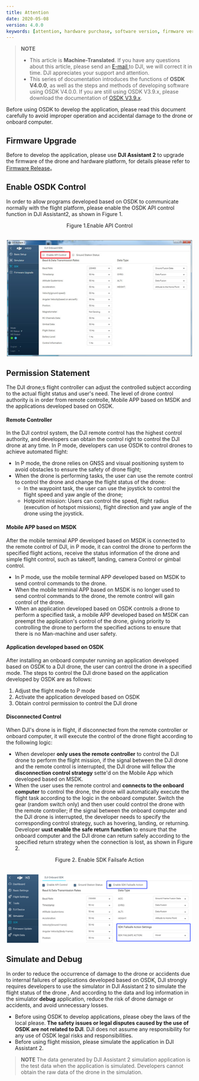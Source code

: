 ```yaml
---
title: Attention
date: 2020-05-08
version: 4.0.0
keywords: [attention, hardware purchase, software version, firmware version]
---
```

> **NOTE** 
> * This article is **Machine-Translated**. If you have any questions about this article, please send an <a href="mailto:dev@dji.com">E-mail </a>to DJI, we will correct it in time. DJI appreciates your support and attention.
> * This series of documentation introduces the functions of **OSDK V4.0.0**, as well as the steps and methods of developing software using OSDK V4.0.0. If you are still using OSDK V3.9.x, please download the documentation of [OSDK V3.9.x](https://terra-1-g.djicdn.com/71a7d383e71a4fb8887a310eb746b47f/osdk/OSDK-3.9.0.zip).

Before using OSDK to develop the application, please read this document carefully to avoid improper operation and accidental damage to the drone or onboard computer.

## Firmware Upgrade 
Before to develop the application, please use **DJI Assistant 2** to upgrade the firmware of the drone and hardware platform, for details please refer to [Firmware Release](../appendix/firmware.html)。

## Enable OSDK Control
In order to allow programs developed based on OSDK to communicate normally with the flight platform, please enable the OSDK API control function in DJI Assistant2, as shown in Figure 1.

<div>
<div style="text-align: center"> <p> Figure 1.Enable API Control</p>
</div>
<div style="text-align: center"> <p> <span>
      <img src="../images/common/N1UI.png" width="500" alt /> </span> </p>
</div> </div>

## Permission Statement
The DJI drone;s flight controller can adjust the controlled subject according to the actual flight status and user's need. The level of drone control authority is in order from remote controlle, Mobile APP based on MSDK and the applications developed based on OSDK.

#### Remote Controller
In the DJI control system, the DJI remote control has the highest control authority, and developers can obtain the control right to control the DJI drone at any time.
In P mode, developers can use OSDK to control drones to achieve automated flight:
* In P mode, the drone relies on GNSS and visual positioning system to avoid obstacles to ensure the safety of drone flight;
* When the drone is performing tasks, the user can use the remote control to control the drone and change the flight status of the drone:
   * In the waypoint task, the user can use the joystick to control the flight speed and yaw angle of the drone;
   * Hotpoint mission: Users can control the speed, flight radius (execution of hotspot missions), flight direction and yaw angle of the drone using the joystick.

#### Mobile APP based on MSDK
After the mobile terminal APP developed based on MSDK is connected to the remote control of DJI, in P mode, it can control the drone to perform the specified flight actions, receive the status information of the drone and simple flight control, such as takeoff, landing, camera Control or gimbal control.
* In P mode, use the mobile terminal APP developed based on MSDK to send control commands to the drone.
* When the mobile terminal APP based on MSDK is no longer used to send control commands to the drone, the remote control will gain control of the drone.
* When an application developed based on OSDK controls a drone to perform a specified task, a mobile APP developed based on MSDK can preempt the application's control of the drone, giving priority to controlling the drone to perform the specified actions to ensure that there is no Man-machine and user safety.

#### Application developed based on OSDK
After installing an onboard computer running an application developed based on OSDK to a DJI drone, the user can control the drone in a specified mode.
The steps to control the DJI drone based on the application developed by OSDK are as follows:
1. Adjust the flight mode to P mode
2. Activate the application developed based on OSDK
3. Obtain control permission to control the DJI drone

#### Disconnected Control
When DJI's drone is in flight, if disconnected from the remote controller or onboard computer, it will execute the control of the drone flight according to the following logic:
* When developer **only uses the remote controller** to control the DJI drone to perform the flight mission, if the signal between the DJI drone and the remote control is interrupted, the DJI drone will fellow the **disconnection control strategy** sette'd on the Mobile App which developed based on MSDK.
* When the user uses the remote control and **connects to the onboard computer** to control the drone, the drone will automatically execute the flight task according to the logic in the onboard computer. Switch the gear (random switch only) and then user could control the drone with the remote controller; if the signal between the onboard computer and the DJI drone is interrupted, the developer needs to specify the corresponding control strategy, such as hovering, landing, or returning. Developer **uust enable the safe return function** to ensure that the onboard computer and the DJI drone can return safely according to the specified return strategy when the connection is lost, as shown in Figure 2.

<div>
<div style="text-align: center"> <p> Figure 2. Enable SDK Failsafe Action </p>
</div>
<div style="text-align: center"> <p> <span>
      <img src="../images/guides/sdk-failsafe.png" width="500" alt /> </span> </p>
</div> </div>

## Simulate and Debug
In order to reduce the occurrence of damage to the drone or accidents due to internal failures of applications developed based on OSDK, DJI strongly requires developers to use the simulator in DJI Assistant 2 to simulate the flight status of the drone , And according to the data and log information in the simulator **debug** application, reduce the risk of drone damage or accidents, and avoid unnecessary losses.
* Before using OSDK to develop applications, please obey the laws of the local please. **The safety issues or legal disputes caused by the use of OSDK are not related to DJI**. DJI does not assume any responsibility for any use of OSDK legal risks and responsibilities.
* Before using flight mission, please simulate the application in DJI Assistant 2.

> **NOTE** The data generated by DJI Assistant 2 simulation application is the test data when the application is simulated. Developers cannot obtain the raw data of the drone in the simulation.
